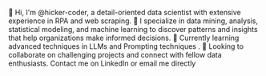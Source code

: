 👋 Hi, I'm @hicker-coder, a detail-oriented data scientist with extensive experience in RPA and web scraping.
👀 I specialize in data mining, analysis, statistical modeling, and machine learning to discover patterns and insights that help organizations make informed decisions.
🌱 Currently learning advanced techniques in LLMs and Prompting techniques .
💞️ Looking to collaborate on challenging projects and connect with fellow data enthusiasts. Contact me on LinkedIn or email me directly

<!---
hicker-coder/hicker-coder is a ✨ special ✨ repository because its `README.md` (this file) appears on your GitHub profile.
You can click the Preview link to take a look at your changes.
--->
